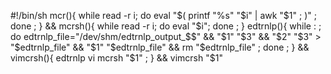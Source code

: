 #!/bin/sh
mcr(){ while read -r i; do eval "$( printf "%s" "$i" | awk "$1" ; )" ; done ; } &&
mcrsh(){ while read -r i; do eval "$i"; done ; }
edtrnlp(){ while : ; do edtrnlp_file="/dev/shm/edtrnlp_output_$$" && "$1" "$3" && "$2" "$3" > "$edtrnlp_file" && "$1" "$edtrnlp_file" && rm "$edtrnlp_file" ; done ; } &&
vimcrsh(){ edtrnlp vi mcrsh "$1" ; } &&
vimcrsh "$1"
